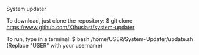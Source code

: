 System updater

To download, just clone the repository: 
$ git clone https://www.github.com/Xthusiast/system-updater

To run, type in a terminal:
$ bash /home/USER/System-Updater/update.sh
(Replace "USER" with your username)

